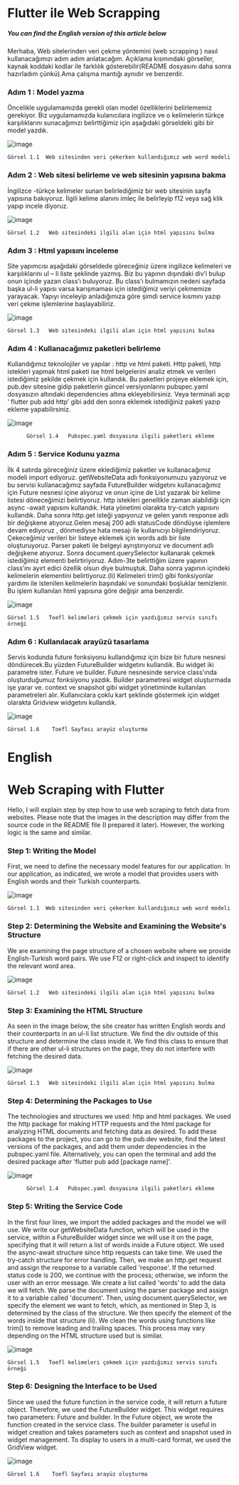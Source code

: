 # Flutter ile Web Scrapping 

##### You can find the English version of this article below

Merhaba, Web sitelerinden veri çekme yöntemini (web scrapping ) nasıl kullanacağımızı adım adım anlatacağım. Açıklama kısmındaki görseller, kaynak koddaki kodlar ile farklılık gösterebilir(README dosyasını daha sonra hazırladım çünkü).Ama çalışma mantığı aynıdır ve benzerdir.

### Adım 1 : Model yazma

Öncelikle uygulamamızda gerekli olan model özelliklerini belirlememiz gerekiyor. Biz uygulamamızda kulanıcılara ingilizce ve o kelimelerin türkçe karşılıklarını sunacağımızı belirttiğimiz için aşağıdaki görseldeki gibi bir model yazdık.

![image](https://github.com/oguzdgd/Web-Scraping-Flutter/assets/109076888/299f6f13-adef-4193-8f94-a0a53a33ce08)

 	Görsel 1.1  Web sitesinden veri çekerken kullandığımız web word modeli 


### Adım 2 : Web sitesi belirleme ve web sitesinin yapısına bakma

İngilizce -türkçe kelimeler sunan belirlediğimiz bir web sitesinin sayfa yapısına bakıyoruz. İlgili kelime alanını imleç ile belirleyip f12 veya sağ klik yapıp incele diyoruz.

![image](https://github.com/oguzdgd/Web-Scraping-Flutter/assets/109076888/1114fc3b-3a18-412c-b25e-f0bc363d5b36)

 	Görsel 1.2   Web sitesindeki ilgili alan için html yapısını bulma

### Adım 3 : Html yapısını inceleme

Site yapımcısı aşağıdaki görseldede göreceğiniz üzere ingilizce kelimeleri ve karşılıklarını ul – li  liste şeklinde yazmış. Biz bu yapının dışındaki div’i bulup  onun içinde yazan class’ı buluyoruz. Bu class’ı bulmamızın nedeni sayfada başka ul-li yapısı varsa karışmaması için istediğimiz veriyi çekmemize yarayacak. Yapıyı inceleyip anladığımıza göre şimdi service kısmını yazıp veri çekme işlemlerine başlayabiliriz.

 ![image](https://github.com/oguzdgd/Web-Scraping-Flutter/assets/109076888/01b1f689-d7d2-4446-8b50-db5f4c93ea7f)

 	Görsel 1.3   Web sitesindeki ilgili alan için html yapısını bulma

### Adım 4 : Kullanacağımız paketleri belirleme

Kullandığımız teknolojiler ve yapılar : http ve html paketi. Http paketi, http istekleri yapmak html paketi ise html belgelerini analiz etmek ve verileri istediğimiz şekilde çekmek için kullandık. Bu paketleri projeye eklemek için, pub.dev sitesine gidip paketlerin güncel versiyonlarını pubspec.yaml dosyasızın altındaki dependencies altına ekleyebilirsiniz. Veya terminali açıp  ‘ flutter pub add http’ gibi add den sonra eklemek istediğiniz paketi yazıp ekleme yapabilirsiniz. 

![image](https://github.com/oguzdgd/Web-Scraping-Flutter/assets/109076888/e4c5959f-5dbd-4ea0-b5fe-230f5d3961a2)

	      Görsel 1.4   Pubspec.yaml dosyasına ilgili paketleri ekleme


### Adım 5 : Service Kodunu yazma

İlk 4 satırda göreceğiniz üzere eklediğimiz paketler ve kullanacağımız modeli import ediyoruz. 
getWebsiteData adlı fonksiyonumuzu yazıyoruz ve bu servisi kullanacağımız sayfada FutureBuilder widgetını kullanacağımız için Future nesnesi içine alıyoruz ve onun içine de List<Word> yazarak bir kelime listesi döneceğimizi belirtiyoruz.
http istekleri genellikle zaman alabildiği için async -await yapısını kullandık. Hata yönetimi olarakta try-catch yapısını kullandık.
Daha sonra http.get isteği yapıyoruz ve gelen yanıtı response adlı bir değişkene atıyoruz.Gelen mesaj 200 adlı statusCode döndüyse işlemlere devam ediyoruz , dönmediyse hata mesajı ile kullanıcıyı bilgilendiriyoruz.
Çekeceğimiz verileri bir listeye eklemek için words adlı bir liste oluşturuyoruz.
Parser paketi ile belgeyi ayrıştırıyoruz ve document adlı değişkene atıyoruz.
Sonra document.querySelector kullanarak çekmek istediğimiz elementi belirtiriyoruz. Adım-3te belirttiğim üzere yapının class’ını ayırt edici özellik olsun diye bulmuştuk. Daha sonra yapının içindeki kelimelerin elementini belirtiyoruz.(li)
Kelimeleri trim() gibi fonksiyonlar yardımı ile istenilen kelimelerin başındaki ve sonundaki boşluklar temizlenir. Bu işlem kullanılan html yapısına göre değişir ama benzerdir.	

 ![image](https://github.com/oguzdgd/Web-Scraping-Flutter/assets/109076888/e2ec7640-bc59-4458-bc91-fff2b4f8a718)

	Görsel 1.5   Toefl kelimeleri çekmek için yazdığımız servis sınıfı örneği
 
### Adım 6 : Kullanılacak arayüzü tasarlama

Servis kodunda future fonksiyonu kullandığımız için bize bir future nesnesi döndürecek.Bu yüzden FutureBuilder widgetını kullandık. Bu widget iki parametre ister. Future ve builder. Future nesnesinde service class'ında oluşturduğumuz fonksiyonu yazdık. Builder parametresi widget oluşturmada işe yarar ve. context ve snapshot gibi widget yönetiminde kullanılan parametreleri alır. Kullanıcılara çoklu kart şeklinde göstermek için widget olarakta Gridview widgetını kullandık. 


![image](https://github.com/oguzdgd/Web-Scraping-Flutter/assets/109076888/fe5a5575-3db9-46fe-aa97-de391aeeceb5)

 	Görsel 1.6    Toefl Sayfası arayüz oluşturma


# English

# Web Scraping with Flutter
Hello, I will explain step by step how to use web scraping to fetch data from websites. Please note that the images in the description may differ from the source code in the README file (I prepared it later). However, the working logic is the same and similar.

### Step 1: Writing the Model
First, we need to define the necessary model features for our application. In our application, as indicated, we wrote a model that provides users with English words and their Turkish counterparts.

![image](https://github.com/oguzdgd/Web-Scraping-Flutter/assets/109076888/299f6f13-adef-4193-8f94-a0a53a33ce08)

 	Görsel 1.1  Web sitesinden veri çekerken kullandığımız web word modeli 

### Step 2: Determining the Website and Examining the Website's Structure
We are examining the page structure of a chosen website where we provide English-Turkish word pairs. We use F12 or right-click and inspect to identify the relevant word area.

![image](https://github.com/oguzdgd/Web-Scraping-Flutter/assets/109076888/1114fc3b-3a18-412c-b25e-f0bc363d5b36)

 	Görsel 1.2   Web sitesindeki ilgili alan için html yapısını bulma


### Step 3: Examining the HTML Structure
As seen in the image below, the site creator has written English words and their counterparts in an ul-li list structure. We find the div outside of this structure and determine the class inside it. We find this class to ensure that if there are other ul-li structures on the page, they do not interfere with fetching the desired data.

 ![image](https://github.com/oguzdgd/Web-Scraping-Flutter/assets/109076888/01b1f689-d7d2-4446-8b50-db5f4c93ea7f)

 	Görsel 1.3   Web sitesindeki ilgili alan için html yapısını bulma


### Step 4: Determining the Packages to Use
The technologies and structures we used: http and html packages. We used the http package for making HTTP requests and the html package for analyzing HTML documents and fetching data as desired. To add these packages to the project, you can go to the pub.dev website, find the latest versions of the packages, and add them under dependencies in the pubspec.yaml file. Alternatively, you can open the terminal and add the desired package after 'flutter pub add [package name]'.

![image](https://github.com/oguzdgd/Web-Scraping-Flutter/assets/109076888/e4c5959f-5dbd-4ea0-b5fe-230f5d3961a2)

	      Görsel 1.4   Pubspec.yaml dosyasına ilgili paketleri ekleme

### Step 5: Writing the Service Code
In the first four lines, we import the added packages and the model we will use. We write our getWebsiteData function, which will be used in the service, within a FutureBuilder widget since we will use it on the page, specifying that it will return a list of words inside a Future object. We used the async-await structure since http requests can take time. We used the try-catch structure for error handling. Then, we make an http.get request and assign the response to a variable called 'response'. If the returned status code is 200, we continue with the process; otherwise, we inform the user with an error message. We create a list called 'words' to add the data we will fetch. We parse the document using the parser package and assign it to a variable called 'document'. Then, using document.querySelector, we specify the element we want to fetch, which, as mentioned in Step 3, is determined by the class of the structure. We then specify the element of the words inside that structure (li). We clean the words using functions like trim() to remove leading and trailing spaces. This process may vary depending on the HTML structure used but is similar.

 ![image](https://github.com/oguzdgd/Web-Scraping-Flutter/assets/109076888/e2ec7640-bc59-4458-bc91-fff2b4f8a718)

	Görsel 1.5   Toefl kelimeleri çekmek için yazdığımız servis sınıfı örneği

### Step 6: Designing the Interface to be Used
Since we used the future function in the service code, it will return a future object. Therefore, we used the FutureBuilder widget. This widget requires two parameters: Future and builder. In the Future object, we wrote the function created in the service class. The builder parameter is useful in widget creation and takes parameters such as context and snapshot used in widget management. To display to users in a multi-card format, we used the GridView widget.

![image](https://github.com/oguzdgd/Web-Scraping-Flutter/assets/109076888/fe5a5575-3db9-46fe-aa97-de391aeeceb5)

 	Görsel 1.6    Toefl Sayfası arayüz oluşturma
